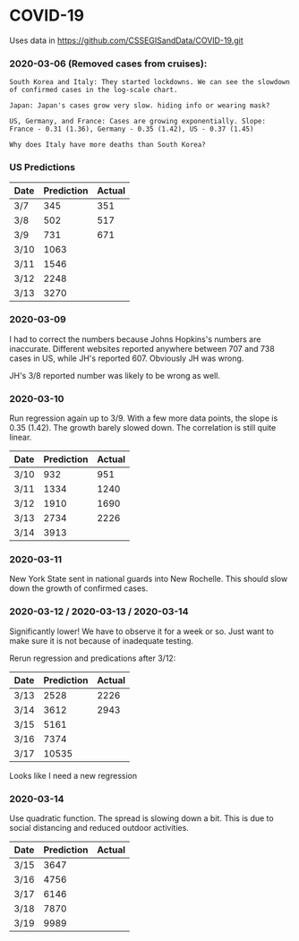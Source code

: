 # COVID-19

Uses data in https://github.com/CSSEGISandData/COVID-19.git

### 2020-03-06 (Removed cases from cruises):

    South Korea and Italy: They started lockdowns. We can see the slowdown of confirmed cases in the log-scale chart.
  
    Japan: Japan's cases grow very slow. hiding info or wearing mask?
  
    US, Germany, and France: Cases are growing exponentially. Slope: France - 0.31 (1.36), Germany - 0.35 (1.42), US - 0.37 (1.45)

    Why does Italy have more deaths than South Korea?

### US Predictions

|Date | Prediction | Actual |
|-----|------------|--------|
|3/7  |   345      |  351   | (Total 67 from boats)
|3/8  |   502      |  517   | (Total 67 from boats)
|3/9  |   731      |  671   | (Total 67 from boats)
|3/10 |   1063     |        
|3/11 |   1546     |        
|3/12 |   2248     |        
|3/13 |   3270     |        


### 2020-03-09

I had to correct the numbers because Johns Hopkins's numbers are inaccurate. Different websites reported anywhere between 707 and 738 cases in US, while JH's reported 607. Obviously JH was wrong.

JH's 3/8 reported number was likely to be wrong as well.

### 2020-03-10

Run regression again up to 3/9. With a few more data points, the slope is 0.35 (1.42). The growth barely slowed down. The correlation is still quite linear.

|Date | Prediction | Actual |
|-----|------------|--------|
|3/10 |   932      |   951  |
|3/11 |   1334     |   1240 |
|3/12 |   1910     |   1690 |
|3/13 |   2734     |   2226 |
|3/14 |   3913     |     

### 2020-03-11

New York State sent in national guards into New Rochelle. This should slow down the growth of confirmed cases.

### 2020-03-12 / 2020-03-13 / 2020-03-14

Significantly lower! We have to observe it for a week or so. Just want to make sure it is not because of inadequate testing.

Rerun regression and predications after 3/12:

|Date | Prediction | Actual |
|-----|------------|--------|
|3/13 |   2528     |   2226 |
|3/14 |   3612     |   2943 |
|3/15 |   5161     |    |
|3/16 |   7374     |    |
|3/17 |   10535    |

Looks like I need a new regression

### 2020-03-14

Use quadratic function. The spread is slowing down a bit. This is due to social distancing and reduced outdoor activities.

|Date | Prediction | Actual |
|-----|------------|--------|
|3/15 |   3647     |    |
|3/16 |   4756     |    |
|3/17 |   6146     |    |
|3/18 |   7870     |    |
|3/19 |   9989     |
